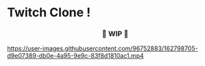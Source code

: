 # Twitch Clone !

<h3 align="center">🚧 WIP 🚧</h3>



https://user-images.githubusercontent.com/96752883/162798705-d9e07389-db0e-4a95-9e9c-83f8d1810ac1.mp4

